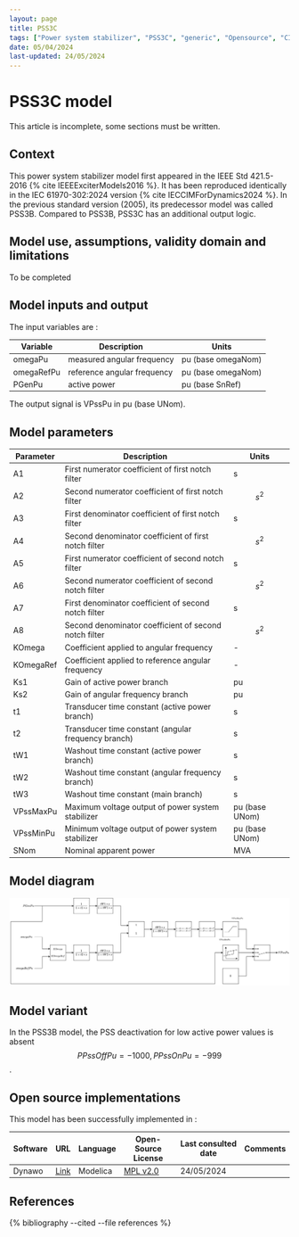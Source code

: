 ```yaml
---
layout: page
title: PSS3C
tags: ["Power system stabilizer", "PSS3C", "generic", "Opensource", "CIM model", "RMS", "phasor", "MRL4", "Single phase", "PssIEEE3C", "IEEE", "dynawo", "#106"]
date: 05/04/2024
last-updated: 24/05/2024
---
```

# PSS3C model

This article is incomplete, some sections must be written.

## Context

This power system stabilizer model first appeared in the IEEE Std 421.5-2016 {% cite IEEEExciterModels2016 %}. It has been reproduced identically in the IEC 61970-302:2024 version {% cite IECCIMForDynamics2024 %}.
In the previous standard version (2005), its predecessor model was called PSS3B. Compared to PSS3B, PSS3C has an additional output logic.

## Model use, assumptions, validity domain and limitations

To be completed

## Model inputs and output

The input variables are :

| Variable | Description | Units |
|-----------|--------------| ------|
| omegaPu |measured angular frequency|pu (base omegaNom)|
| omegaRefPu |reference angular frequency|pu (base omegaNom)|
| PGenPu |active power|pu (base SnRef)|

The output signal is VPssPu in pu (base UNom).

## Model parameters

| Parameter | Description | Units |
|-----------|--------------| ------|
A1 |First numerator coefficient of first notch filter|s|
A2 |Second numerator coefficient of first notch filter|$$s ^ 2$$|
A3 |First denominator coefficient of first notch filter|s|
A4 |Second denominator coefficient of first notch filter|$$s ^ 2$$|
A5 |First numerator coefficient of second notch filter|s|
A6 |Second numerator coefficient of second notch filter|$$s ^ 2$$|
A7 |First denominator coefficient of second notch filter|s|
A8 |Second denominator coefficient of second notch filter|$$s ^ 2$$|
KOmega |Coefficient applied to angular frequency|-|
KOmegaRef |Coefficient applied to reference angular frequency|-|
Ks1 |Gain of active power branch|pu|
Ks2 |Gain of angular frequency branch|pu|
t1 |Transducer time constant (active power branch)|s|
t2 |Transducer time constant (angular frequency branch)|s|
tW1 |Washout time constant (active power branch)|s|
tW2 |Washout time constant (angular frequency branch)|s|
tW3 |Washout time constant (main branch)|s|
VPssMaxPu |Maximum voltage output of power system stabilizer|pu (base UNom)|
VPssMinPu |Minimum voltage output of power system stabilizer|pu (base UNom)|
SNom |Nominal apparent power|MVA|

## Model diagram

<img src="/pages/models/regulations/pss/PSS3C/PSS3C.drawio.svg" alt="PSS3C diagram">

## Model variant

In the PSS3B model, the PSS deactivation for low active power values is absent $$PPssOffPu = -1000, PPssOnPu = -999$$.

## Open source implementations

This model has been successfully implemented in :

| Software      | URL | Language | Open-Source License | Last consulted date | Comments |
| ------------- | --- | -------- | ------------------- | ------------------- | -------- |
| Dynawo | [Link](https://github.com/dynawo/dynawo) | Modelica | [MPL v2.0](https://www.mozilla.org/en-US/MPL/2.0/)  | 24/05/2024 |  |

## References

{% bibliography --cited --file references  %}
